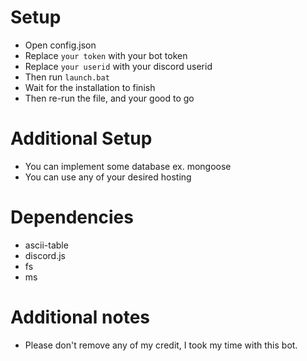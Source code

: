 # Setup
- Open config.json
- Replace `your token` with your bot token
- Replace `your userid` with your discord userid 
- Then run `launch.bat`
- Wait for the installation to finish
- Then re-run the file, and your good to go

# Additional Setup
- You can implement some database ex. mongoose
- You can use any of your desired hosting

# Dependencies
- ascii-table
- discord.js
- fs
- ms

# Additional notes
- Please don't remove any of my credit, I took my time with this bot.
